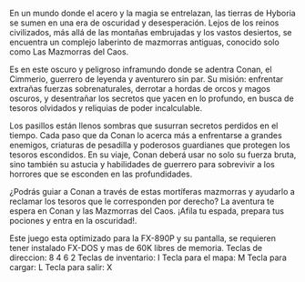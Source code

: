 En un mundo donde el acero y la magia se entrelazan, las tierras de Hyboria se sumen en una era de oscuridad y desesperación. Lejos de los reinos civilizados, más allá de las montañas embrujadas y los vastos desiertos, se encuentra un complejo laberinto de mazmorras antiguas, conocido solo como Las Mazmorras del Caos.

Es en este oscuro y peligroso inframundo donde se adentra Conan, el Cimmerio, guerrero de leyenda y aventurero sin par. Su misión: enfrentar extrañas fuerzas sobrenaturales, derrotar a hordas de orcos y magos oscuros, y desentrañar los secretos que yacen en lo profundo, en busca de tesoros olvidados y reliquias de poder incalculable.

Los pasillos están llenos sombras que susurran secretos perdidos en el tiempo. Cada paso que da Conan lo acerca más a enfrentarse a grandes enemigos, criaturas de pesadilla y poderosos guardianes que protegen los tesoros escondidos. En su viaje, Conan deberá usar no solo su fuerza bruta, sino también su astucia y habilidades de guerrero para sobrevivir a los horrores que se esconden en las profundidades.

¿Podrás guiar a Conan a través de estas mortíferas mazmorras y ayudarlo a reclamar los tesoros que le corresponden por derecho? La aventura te espera en Conan y las Mazmorras del Caos. ¡Afila tu espada, prepara tus pociones y entra en la oscuridad!.


Este juego esta optimizado para la FX-890P y su pantalla, se requieren tener instalado FX-DOS y mas de 60K libres de memoria.
Teclas de direccion: 8 4 6 2
Teclas de inventario: I
Tecla para el mapa: M
Tecla para cargar: L
Tecla para salir: X

